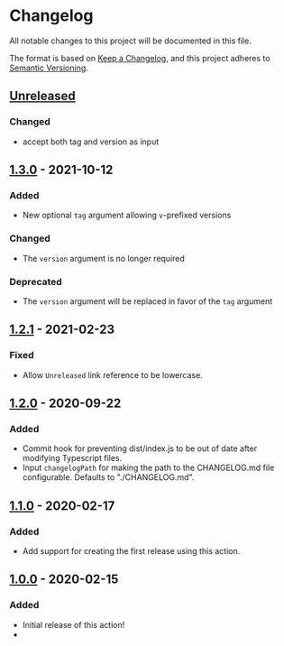 # Changelog

All notable changes to this project will be documented in this file.

The format is based on [Keep a Changelog](https://keepachangelog.com/en/1.0.0/),
and this project adheres to [Semantic Versioning](https://semver.org/spec/v2.0.0.html).

## [Unreleased]

### Changed
- accept both tag and version as input

## [1.3.0] - 2021-10-12

### Added

-  New optional `tag` argument allowing `v`-prefixed versions

### Changed

-  The `version` argument is no longer required

### Deprecated

-  The `version` argument will be replaced in favor of the `tag` argument

## [1.2.1] - 2021-02-23

### Fixed

-   Allow `Unreleased` link reference to be lowercase.

## [1.2.0] - 2020-09-22

### Added

-   Commit hook for preventing dist/index.js to be out of date after modifying Typescript files.
-   Input `changelogPath` for making the path to the CHANGELOG.md file configurable. Defaults to "./CHANGELOG.md".

## [1.1.0] - 2020-02-17

### Added

-   Add support for creating the first release using this action.

## [1.0.0] - 2020-02-15

### Added

-   Initial release of this action!
-   
[Unreleased]: https://github.com/thomaseizinger/keep-a-changelog-new-release/compare/1.3.0...HEAD

[1.3.0]: https://github.com/thomaseizinger/keep-a-changelog-new-release/compare/1.2.1...1.3.0

[1.2.1]: https://github.com/thomaseizinger/keep-a-changelog-new-release/compare/1.2.0...1.2.1

[1.2.0]: https://github.com/thomaseizinger/keep-a-changelog-new-release/compare/1.1.0...1.2.0

[1.1.0]: https://github.com/thomaseizinger/keep-a-changelog-new-release/compare/1.0.0...1.1.0

[1.0.0]: https://github.com/thomaseizinger/keep-a-changelog-new-release/compare/8f254ca247120d87500da53956ae6c0c9d9fae3e...1.0.0

